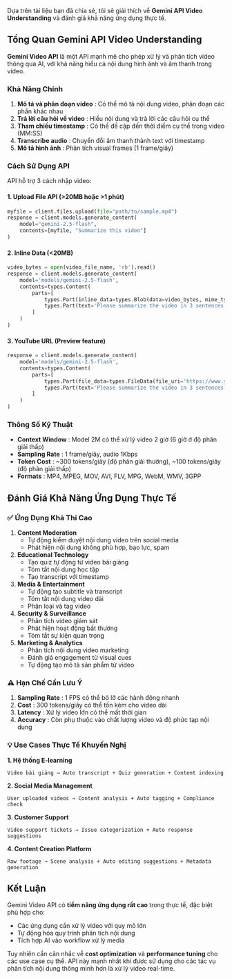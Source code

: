 Dựa trên tài liệu bạn đã chia sẻ, tôi sẽ giải thích về **Gemini API Video Understanding** và đánh giá khả năng ứng dụng thực tế.

## Tổng Quan Gemini API Video Understanding

**Gemini Video API** là một API mạnh mẽ cho phép xử lý và phân tích video thông qua AI, với khả năng hiểu cả nội dung hình ảnh và âm thanh trong video.

### Khả Năng Chính

1. **Mô tả và phân đoạn video** : Có thể mô tả nội dung video, phân đoạn các phần khác nhau
2. **Trả lời câu hỏi về video** : Hiểu nội dung và trả lời các câu hỏi cụ thể
3. **Tham chiếu timestamp** : Có thể đề cập đến thời điểm cụ thể trong video (MM:SS)
4. **Transcribe audio** : Chuyển đổi âm thanh thành text với timestamp
5. **Mô tả hình ảnh** : Phân tích visual frames (1 frame/giây)

### Cách Sử Dụng API

API hỗ trợ 3 cách nhập video:

#### 1. Upload File API (>20MB hoặc >1 phút)

```python
myfile = client.files.upload(file="path/to/sample.mp4")
response = client.models.generate_content(
    model="gemini-2.5-flash", 
    contents=[myfile, "Summarize this video"]
)
```

#### 2. Inline Data (<20MB)

```python
video_bytes = open(video_file_name, 'rb').read()
response = client.models.generate_content(
    model='models/gemini-2.5-flash',
    contents=types.Content(
        parts=[
            types.Part(inline_data=types.Blob(data=video_bytes, mime_type='video/mp4')),
            types.Part(text='Please summarize the video in 3 sentences.')
        ]
    )
)
```

#### 3. YouTube URL (Preview feature)

```python
response = client.models.generate_content(
    model='models/gemini-2.5-flash',
    contents=types.Content(
        parts=[
            types.Part(file_data=types.FileData(file_uri='https://www.youtube.com/watch?v=VIDEO_ID')),
            types.Part(text='Please summarize the video in 3 sentences.')
        ]
    )
)
```

### Thông Số Kỹ Thuật

* **Context Window** : Model 2M có thể xử lý video 2 giờ (6 giờ ở độ phân giải thấp)
* **Sampling Rate** : 1 frame/giây, audio 1Kbps
* **Token Cost** : ~300 tokens/giây (độ phân giải thường), ~100 tokens/giây (độ phân giải thấp)
* **Formats** : MP4, MPEG, MOV, AVI, FLV, MPG, WebM, WMV, 3GPP

## Đánh Giá Khả Năng Ứng Dụng Thực Tế

### ✅ Ứng Dụng Khả Thi Cao

1. **Content Moderation**
   * Tự động kiểm duyệt nội dung video trên social media
   * Phát hiện nội dung không phù hợp, bạo lực, spam
2. **Educational Technology**
   * Tạo quiz tự động từ video bài giảng
   * Tóm tắt nội dung học tập
   * Tạo transcript với timestamp
3. **Media & Entertainment**
   * Tự động tạo subtitle và transcript
   * Tóm tắt nội dung video dài
   * Phân loại và tag video
4. **Security & Surveillance**
   * Phân tích video giám sát
   * Phát hiện hoạt động bất thường
   * Tóm tắt sự kiện quan trọng
5. **Marketing & Analytics**
   * Phân tích nội dung video marketing
   * Đánh giá engagement từ visual cues
   * Tự động tạo mô tả sản phẩm từ video

### ⚠️ Hạn Chế Cần Lưu Ý

1. **Sampling Rate** : 1 FPS có thể bỏ lỡ các hành động nhanh
2. **Cost** : 300 tokens/giây có thể tốn kém cho video dài
3. **Latency** : Xử lý video lớn có thể mất thời gian
4. **Accuracy** : Còn phụ thuộc vào chất lượng video và độ phức tạp nội dung

### 💡 Use Cases Thực Tế Khuyến Nghị

**1. Hệ thống E-learning**

```
Video bài giảng → Auto transcript + Quiz generation + Content indexing
```

**2. Social Media Management**

```
User uploaded videos → Content analysis + Auto tagging + Compliance check
```

**3. Customer Support**

```
Video support tickets → Issue categorization + Auto response suggestions
```

**4. Content Creation Platform**

```
Raw footage → Scene analysis + Auto editing suggestions + Metadata generation
```

## Kết Luận

Gemini Video API có **tiềm năng ứng dụng rất cao** trong thực tế, đặc biệt phù hợp cho:

* Các ứng dụng cần xử lý video với quy mô lớn
* Tự động hóa quy trình phân tích nội dung
* Tích hợp AI vào workflow xử lý media

Tuy nhiên cần cân nhắc về **cost optimization** và **performance tuning** cho các use case cụ thể. API này mạnh nhất khi được sử dụng cho các tác vụ phân tích nội dung thông minh hơn là xử lý video real-time.
